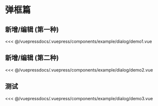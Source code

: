 # 弹框篇

## 新增/编辑 (第一种)

<demo-block>
<example-dialog-demo1 slot="source"/>
 <<< @/vuepressdocs/.vuepress/components/example/dialog/demo1.vue
</demo-block>

## 新增/编辑 (第二种)

<demo-block>
<example-dialog-demo2 slot="source"/>
 <<< @/vuepressdocs/.vuepress/components/example/dialog/demo2.vue
</demo-block>


## 测试

<demo-block>
<example-dialog-demo3 slot="source"/>
 <<< @/vuepressdocs/.vuepress/components/example/dialog/demo3.vue
</demo-block>